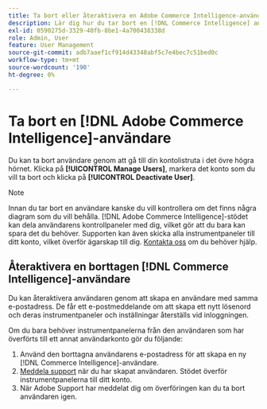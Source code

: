 ```yaml
---
title: Ta bort eller återaktivera en Adobe Commerce Intelligence-användare
description: Lär dig hur du tar bort en [!DNL Commerce Intelligence] användare.
exl-id: 0590275d-3329-40fb-8be1-4a700438338d
role: Admin, User
feature: User Management
source-git-commit: adb7aaef1cf914d43348abf5c7e4bec7c51bed0c
workflow-type: tm+mt
source-wordcount: '190'
ht-degree: 0%

---
```


# Ta bort en [!DNL Adobe Commerce Intelligence]-användare

Du kan ta bort användare genom att gå till din kontolistruta i det övre högra hörnet. Klicka på **[!UICONTROL Manage Users]**, markera det konto som du vill ta bort och klicka på **[!UICONTROL Deactivate User]**.

>[!NOTE]
>
>Innan du tar bort en användare kanske du vill kontrollera om det finns några diagram som du vill behålla. [!DNL Adobe Commerce Intelligence]-stödet kan dela användarens kontrollpaneler med dig, vilket gör att du bara kan spara det du behöver. Supporten kan även skicka alla instrumentpaneler till ditt konto, vilket överför ägarskap till dig. [Kontakta oss](../../guide-overview.md#Submitting-a-Support-Ticket) om du behöver hjälp.

## Återaktivera en borttagen [!DNL Commerce Intelligence]-användare

Du kan återaktivera användaren genom att skapa en användare med samma e-postadress. De får ett e-postmeddelande om att skapa ett nytt lösenord och deras instrumentpaneler och inställningar återställs vid inloggningen.

Om du bara behöver instrumentpanelerna från den användaren som har överförts till ett annat användarkonto gör du följande:

1. Använd den borttagna användarens e-postadress för att skapa en ny [!DNL Commerce Intelligence]-användare.
1. [Meddela support](https://experienceleague.adobe.com/docs/commerce-knowledge-base/kb/troubleshooting/miscellaneous/mbi-service-policies.html?lang=sv-SE) när du har skapat användaren. Stödet överför instrumentpanelerna till ditt konto.
1. När Adobe Support har meddelat dig om överföringen kan du ta bort användaren igen.
